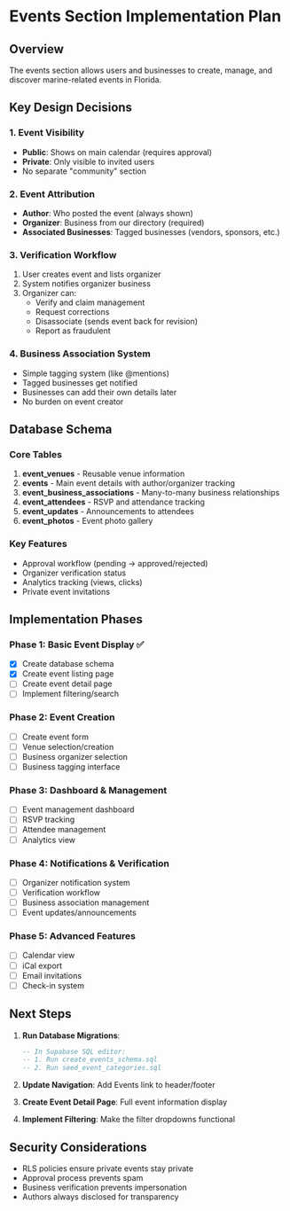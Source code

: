 # Events Section Implementation Plan

## Overview
The events section allows users and businesses to create, manage, and discover marine-related events in Florida.

## Key Design Decisions

### 1. Event Visibility
- **Public**: Shows on main calendar (requires approval)
- **Private**: Only visible to invited users
- No separate "community" section

### 2. Event Attribution
- **Author**: Who posted the event (always shown)
- **Organizer**: Business from our directory (required)
- **Associated Businesses**: Tagged businesses (vendors, sponsors, etc.)

### 3. Verification Workflow
1. User creates event and lists organizer
2. System notifies organizer business
3. Organizer can:
   - Verify and claim management
   - Request corrections
   - Disassociate (sends event back for revision)
   - Report as fraudulent

### 4. Business Association System
- Simple tagging system (like @mentions)
- Tagged businesses get notified
- Businesses can add their own details later
- No burden on event creator

## Database Schema

### Core Tables
1. **event_venues** - Reusable venue information
2. **events** - Main event details with author/organizer tracking
3. **event_business_associations** - Many-to-many business relationships
4. **event_attendees** - RSVP and attendance tracking
5. **event_updates** - Announcements to attendees
6. **event_photos** - Event photo gallery

### Key Features
- Approval workflow (pending → approved/rejected)
- Organizer verification status
- Analytics tracking (views, clicks)
- Private event invitations

## Implementation Phases

### Phase 1: Basic Event Display ✅
- [x] Create database schema
- [x] Create event listing page
- [ ] Create event detail page
- [ ] Implement filtering/search

### Phase 2: Event Creation
- [ ] Create event form
- [ ] Venue selection/creation
- [ ] Business organizer selection
- [ ] Business tagging interface

### Phase 3: Dashboard & Management
- [ ] Event management dashboard
- [ ] RSVP tracking
- [ ] Attendee management
- [ ] Analytics view

### Phase 4: Notifications & Verification
- [ ] Organizer notification system
- [ ] Verification workflow
- [ ] Business association management
- [ ] Event updates/announcements

### Phase 5: Advanced Features
- [ ] Calendar view
- [ ] iCal export
- [ ] Email invitations
- [ ] Check-in system

## Next Steps

1. **Run Database Migrations**:
   ```sql
   -- In Supabase SQL editor:
   -- 1. Run create_events_schema.sql
   -- 2. Run seed_event_categories.sql
   ```

2. **Update Navigation**: Add Events link to header/footer

3. **Create Event Detail Page**: Full event information display

4. **Implement Filtering**: Make the filter dropdowns functional

## Security Considerations
- RLS policies ensure private events stay private
- Approval process prevents spam
- Business verification prevents impersonation
- Authors always disclosed for transparency